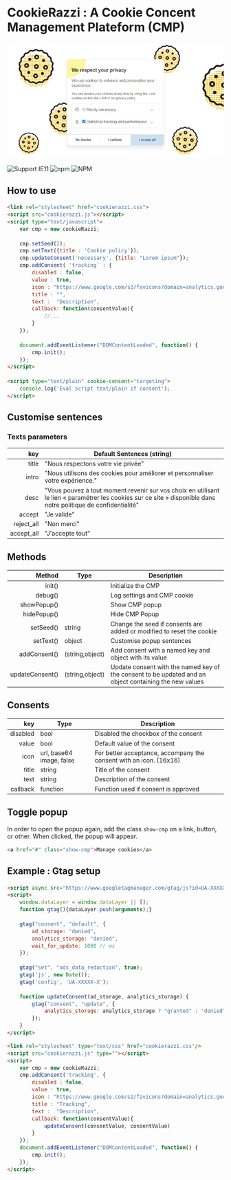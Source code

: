 # CookieRazzi : A Cookie Concent Management Plateform (CMP)

![CookieRazzi](src/cover.jpg)

![Support IE11](https://shields.io/badge/Browser%20support-Modern%20%26%20IE11-green) ![npm](https://img.shields.io/npm/dw/cookierazzi) ![NPM](https://img.shields.io/npm/l/cookierazzi)

## How to use

```html
<link rel="stylesheet" href="cookierazzi.css">
<script src="cookierazzi.js"></script>
<script type="text/javascript">
    var cmp = new cookieRazzi;

    cmp.setSeed(2); 
    cmp.setText({title : 'Cookie policy'});
    cmp.updateConsent('necessary', {title: "Lorem ipsum"});
    cmp.addConsent( 'tracking' : {
        disabled : false,
        value : true,
        icon : "https://www.google.com/s2/favicons?domain=analytics.google.com",
        title : "",
        text :  "Description",
        callback: function(consentValue){
            //...
        }
    });

    document.addEventListener("DOMContentLoaded", function() {
        cmp.init();
    });
</script>

<script type="text/plain" cookie-consent="targeting">
    console.log('Eval script text/plain if consent');
</script>
```

## Customise sentences

### Texts parameters

| key | Default Sentences (string) |
| -----:  | ----- |
| title | "Nous respectons votre vie privée" |
| intro | "Nous utilisons des cookies pour améliorer et personnaliser votre expérience." |
| desc | "Vous pouvez à tout moment revenir sur vos choix en utilisant le lien « paramétrer les cookies sur ce site » disponible dans notre politique de confidentialité" |
| accept | "Je valide" |
| reject_all | "Non merci" |
| accept_all | "J'accepte tout" |

## Methods

| Method | Type | Description |
| -----:  | ----- | ----- |
| init() | | Initialize the CMP |
| debug() | | Log settings and CMP cookie |
| showPopup() | | Show CMP popup |
| hidePopup() | | Hide CMP Popup |
| setSeed() | string | Change the seed if consents are added or modified to reset the cookie |
| setText() | object | Customise popup sentences |
| addConsent() | (string,object) | Add consent with a named key and object with its value |
| updateConsent() | (string,object) | Update consent with the named key of the consent to be updated and an object containing the new values |

## Consents

| key | Type | Description |
| -----:  | ----- | ----- |
| disabled | bool | Disabled the checkbox of the consent |
| value | bool | Default value of the consent |
| icon | url, base64 image, false | For better acceptance, accompany the consent with an icon. (16x16) |
| title | string | Title of the consent |
| text | string | Description of the consent |
| callback | function | Function used if consent is approved |

## Toggle popup

In order to open the popup again, add the class ```show-cmp``` on a link, button, or other. When clicked, the popup will appear.

```html
<a href="#" class="show-cmp">Manage cookies</a>
```

## Example : Gtag setup

```html
<script async src="https://www.googletagmanager.com/gtag/js?id=UA-XXXXX-X"></script>
<script>
    window.dataLayer = window.dataLayer || [];
    function gtag(){dataLayer.push(arguments);}

    gtag("consent", "default", {
        ad_storage: "denied",
        analytics_storage: "denied",
        wait_for_update: 1000 // ms
    });
    
    gtag("set", "ads_data_redaction", true);
    gtag('js', new Date());
    gtag('config', 'UA-XXXXX-X');
    
    function updateConsent(ad_storage, analytics_storage) {
        gtag("consent", "update", {
            analytics_storage: analytics_storage ? "granted" : "denied"
        });
    }
</script>
```

```html
<link rel="stylesheet" type="text/css" href="cookierazzi.css"/>
<script src="cookierazzi.js" type=""></script>
<script>
    var cmp = new cookieRazzi;
    cmp.addConsent('tracking', {
        disabled : false,
        value : true,
        icon : "https://www.google.com/s2/favicons?domain=analytics.google.com",
        title : "Tracking",
        text :  "Description",
        callback: function(consentValue){
            updateConsent(consentValue, consentValue)
        }
    });
    document.addEventListener("DOMContentLoaded", function() {
        cmp.init();
    });
</script>
```